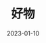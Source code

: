 ---
title: '好物'
url: "hardware"
date: 2023-01-10
layout: hardware
menu:
  main:
    name: "Hardware"
    weight: 4
---